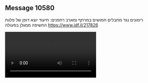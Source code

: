 ## Message 10580

רימונים נגד מחבלים חמושים במרתף ומארב רחפנים:
תיעוד יוצא דופן של פלגת החשיפה ממגלן בפעולה
https://www.idf.il/217826

![Video](10580/10580_media.mp4)
